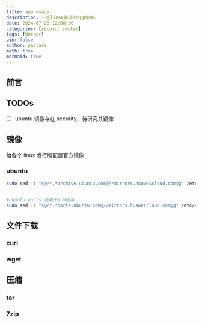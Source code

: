 ```yaml
---
title: app usage
description: 一些linux基础的app使用.
date: 2024-07-28 12:00:00
categories: [record，system]
tags: [docker]
pin: false
author: paclarz
math: true
mermaid: true
---
```


## 前言

## TODOs

- [ ] ubuntu 镜像存在 security，待研究其镜像

## 镜像

给各个 linux 发行版配置官方镜像

### ubuntu

```bash
sudo sed -i "s@//.*archive.ubuntu.com@//mirrors.huaweicloud.com@g" /etc/apt/sources.list.d/ubuntu.sources


#ubuntu ports 适用于arm版本
sudo sed -i "s@//.*ports.ubuntu.com@//mirrors.huaweicloud.com@g" /etc/apt/sources.list

```

## 文件下载

### curl

### wget

## 压缩

### tar

### 7zip
